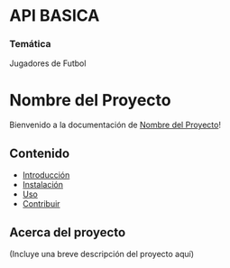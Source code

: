 # API BASICA
### Temática
Jugadores de Futbol

# Nombre del Proyecto

Bienvenido a la documentación de [Nombre del Proyecto](https://github.com/tu-usuario/nombre-del-repositorio/wiki)!

## Contenido
- [Introducción](https://github.com/ChemaDvp/ApiBasica/wiki/Introducción)
- [Instalación](https://github.com/ChemaDvp/ApiBasica/wiki/Instalación)
- [Uso](https://github.com/ChemaDvp/ApiBasica/wiki/Uso)
- [Contribuir](https://github.com/ChemaDvp/ApiBasica/wiki/Contribuir)

## Acerca del proyecto
(Incluye una breve descripción del proyecto aquí)

